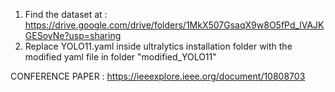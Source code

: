 1. Find the dataset at : https://drive.google.com/drive/folders/1MkX507GsaqX9w8O5fPd_lVAJKGESoyNe?usp=sharing
2. Replace YOLO11.yaml inside ultralytics installation folder with the modified yaml file in folder "modified_YOLO11"

CONFERENCE PAPER : https://ieeexplore.ieee.org/document/10808703
